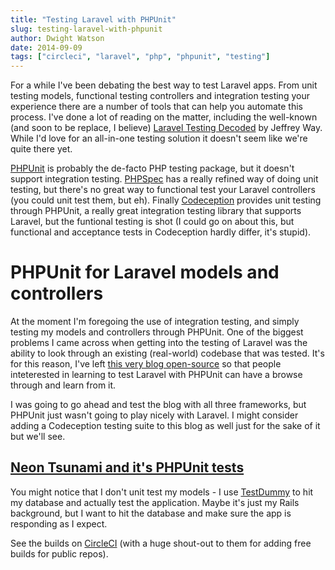 ```yaml
---
title: "Testing Laravel with PHPUnit"
slug: testing-laravel-with-phpunit
author: Dwight Watson
date: 2014-09-09
tags: ["circleci", "laravel", "php", "phpunit", "testing"]
---
```


For a while I've been debating the best way to test Laravel apps. From unit testing models, functional testing controllers and integration testing your experience there are a number of tools that can help you automate this process. I've done a lot of reading on the matter, including the well-known (and soon to be replace, I believe) [Laravel Testing Decoded](https://leanpub.com/laravel-testing-decoded) by Jeffrey Way. While I'd love for an all-in-one testing solution it doesn't seem like we're quite there yet.

[PHPUnit](https://phpunit.de/) is probably the de-facto PHP testing package, but it doesn't support integration testing. [PHPSpec](http://www.phpspec.net/) has a really refined way of doing unit testing, but there's no great way to functional test your Laravel controllers (you could unit test them, but eh). Finally [Codeception](http://codeception.com/) provides unit testing through PHPUnit, a really great integration testing library that supports Laravel, but the funtional testing is shot (I could go on about this, but functional and acceptance tests in Codeception hardly differ, it's stupid).

# PHPUnit for Laravel models and controllers

At the moment I'm foregoing the use of integration testing, and simply testing my models and controllers through PHPUnit. One of the biggest problems I came across when getting into the testing of Laravel was the ability to look through an existing (real-world) codebase that was tested. It's for this reason, I've left [this very blog open-source](https://github.com/dwightwatson/neontsunami) so that people inteterested in learning to test Laravel with PHPUnit can have a browse through and learn from it.

I was going to go ahead and test the blog with all three frameworks, but PHPUnit just wasn't going to play nicely with Laravel. I might consider adding a Codeception testing suite to this blog as well just for the sake of it but we'll see.

## [Neon Tsunami and it's PHPUnit tests](https://github.com/dwightwatson/neontsunami)

You might notice that I don't unit test my models - I use [TestDummy](https://github.com/laracasts/TestDummy) to hit my database and actually test the application. Maybe it's just my Rails background, but I want to hit the database and make sure the app is responding as I expect.

See the builds on [CircleCI](https://circleci.com/gh/dwightwatson/neontsunami) (with a huge shout-out to them for adding free builds for public repos).
